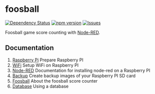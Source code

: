foosball
========

[![Dependency Status](https://gemnasium.com/vergissberlin/foosball.svg)](https://gemnasium.com/vergissberlin/foosball)
[![npm version](https://img.shields.io/npm/v/foosball.png)](https://npmjs.org/package/foosball "View this project on npm")
[![Issues](http://img.shields.io/github/issues/vergissberlin/foosball.svg)]( https://github.com/vergissberlin/foosball/issues "GitHub ticket system")

Foosball game score counting with [Node-RED](http://nodered.org/).

Documentation
-------------

1. [Raspberry Pi](docs/01_raspberrypi.md)	Prepare Raspberry PI
3. [WiFi](docs/02_wifi.md)								Setup WiFi on Raspberry PI
2. [Node-RED](docs/03_node-red.md)				Documentation for installing node-red on a Raspberry PI
4. [Backup](docs/04_backup.md)						Create backup images of your Raspberry PI SD card
5. [Foosball](docs/05_foosball.md)				About the foosball score counter
6. [Database](docs/06_database.md)				Using a database
